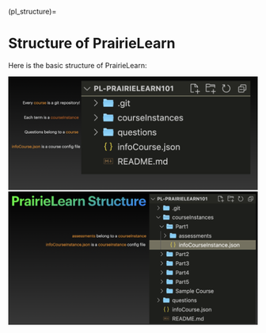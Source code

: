 (pl_structure)=
# Structure of PrairieLearn

Here is the basic structure of PrairieLearn:

<img src="pl_images/pl_structure.png">

<img src="pl_images/pl_structure2.png">